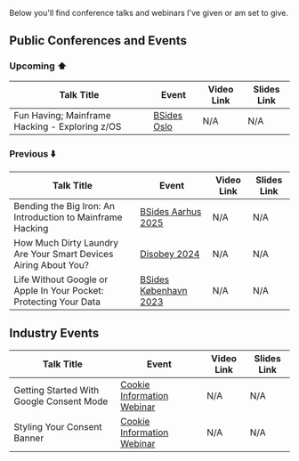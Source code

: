Below you'll find conference talks and webinars I've given or am set to give.

## Public Conferences and Events

### Upcoming :arrow_up:

| Talk Title | Event | Video Link | Slides Link |
|------------|-------|------------|-------------|
| Fun Having; Mainframe Hacking - Exploring z/OS | [BSides Oslo](https://bsidesoslo.no/) | N/A | N/A |

### Previous :arrow_down:

| Talk Title | Event | Video Link | Slides Link |
|------------|-------|------------|-------------|
| Bending the Big Iron: An Introduction to Mainframe Hacking | [BSides Aarhus 2025](https://bsidesaarhus.dk/) | N/A | N/A |
| How Much Dirty Laundry Are Your Smart Devices Airing About You? | [Disobey 2024](https://disobey.fi/2024/) | N/A | N/A |
| Life Without Google or Apple In Your Pocket: Protecting Your Data | [BSides København 2023](https://2023.bsideskbh.dk/) | N/A | N/A |

## Industry Events

| Talk Title | Event | Video Link | Slides Link |
|------------|-------|------------|-------------|
| Getting Started With Google Consent Mode | [Cookie Information Webinar](https://webinar.cookieinformation.com/) | N/A | N/A |
| Styling Your Consent Banner | [Cookie Information Webinar](https://webinar.cookieinformation.com/) | N/A | N/A |

